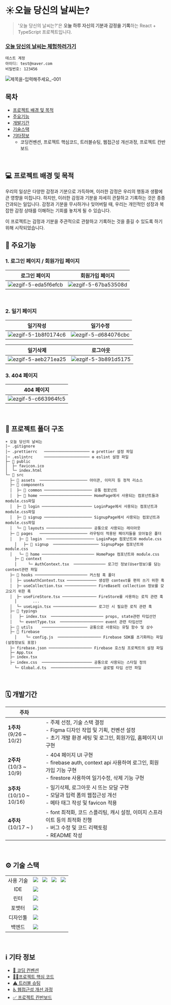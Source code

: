 # ☀️오늘 당신의 날씨는?

> '오늘 당신의 날씨는?'은 **오늘 하루 자신의 기분과 감정을 기록**하는 React + TypeScript 프로젝트입니다.

### [오늘 당신의 날씨는 체험하러가기](https://mydiary-29173.web.app/)
```
테스트 계정
아이디: test@naver.com
비밀번호: 123456
```
![제목을-입력해주세요_-001](https://github.com/ShinEun9/myDiary-project/assets/75666099/f1baf866-83b5-45d1-8b5c-e8f116c66452)
<br/>

## 목차
- [프로젝트 배경 및 목적](#-프로젝트-배경-및-목적) 
- [주요기능](#-주요기능) 
- [개발기간](#%EF%B8%8F-개발기간) 
- [기술스택](%EF%B8%8F-기술-스택) 
- [기타정보](ℹ%EF%B8%8F-기타-정보) 
     - 코딩컨벤션, 프로젝트 핵심코드, 트러블슈팅, 웹접근성 개선과정, 프로젝트 칸반보드
       
<br/>

## 💻 프로젝트 배경 및 목적
우리의 일상은 다양한 감정과 기분으로 가득하며, 이러한 감정은 우리의 행동과 생활에 큰 영향을 미칩니다. 하지만, 이러한 감정과 기분을 자세히 관찰하고 기록하는 것은 종종 간과되는 일입니다. 감정과 기분을 무시하거나 잊어버릴 때, 우리는 개인적인 성장과 복잡한 감정 상태를 이해하는 기회를 놓치게 될 수 있습니다.

이 프로젝트는 감정과 기분을 주관적으로 관찰하고 기록하는 것을 즐길 수 있도록 하기 위해 시작되었습니다.
</br>

## 📌 주요기능

### 1. 로그인 페이지 / 회원가입 페이지

| 로그인 페이지                                                             | 회원가입 페이지                                                          |
| ------------------------------------------------------------------------- | ------------------------------------------------------------------------ |
| ![ezgif-5-eda5f6efcb](https://github.com/ShinEun9/myDiary-project/assets/75666099/86176d5a-9408-4a0f-a8bb-1724d26ce836) | ![ezgif-5-67ba53508d](https://github.com/ShinEun9/myDiary-project/assets/75666099/519b96a4-6506-45e6-9652-fdfc9f591f93) |

<br>

### 2. 일기 페이지

| 일기작성                                                                 | 일기수정                                                                 |
| ------------------------------------------------------------------------ | ------------------------------------------------------------------------ |
| ![ezgif-5-1b8f0174c6](https://github.com/ShinEun9/myDiary-project/assets/75666099/65922048-61ae-4a25-9e24-37db55a7e124) | ![ezgif-5-d684076cbc](https://github.com/ShinEun9/myDiary-project/assets/75666099/42e3b923-dcf6-4811-a718-9ed8a7c2fec3) |

| 일기삭제                                                                 | 로그아웃                                                                 |
| ------------------------------------------------------------------------ | ------------------------------------------------------------------------ |
|![ezgif-5-aeb271ea25](https://github.com/ShinEun9/myDiary-project/assets/75666099/53ff3788-3dea-4958-aafd-abfa0643e830)| ![ezgif-5-3b891d5175](https://github.com/ShinEun9/myDiary-project/assets/75666099/09da7177-1871-43eb-922b-96cdd9369766) |

### 3. 404 페이지

| 404 페이지                                                               |
| ------------------------------------------------------------------------ |
| ![ezgif-5-c663964fc5](https://github.com/ShinEun9/myDiary-project/assets/75666099/38d4e277-c24d-49ef-afd5-14e992f2b01f) |

<br/>

## 📁 프로젝트 폴더 구조
```
☀️ 오늘 당신의 날씨는
│─ .gitignore
│─ .prettierrc   ──────────────────── ⚙️ prettier 설정 파일
│─ .eslintrc     ──────────────────── ⚙️ eslint 설정 파일
├─ 📂 public
│  ├─ favicon.ico
│  └─ index.html
└─ 📂 src
  ├─ 📂 assets  ───────────────────── 아이콘, 이미지 등 정적 리소스
  ├─ 📂 components
  │  ├─ 📂 common ───────────────────── 공통 컴포넌트
  │  ├─ 📂 home ─────────────────────── HomePage에서 사용되는 컴포넌트들과 module.css파일
  │  ├─ 📂 login ────────────────────── LoginPage에서 사용되는 컴포넌트과 module.css파일
  │  ├─ 📂 signup ───────────────────── SignupPage에서 사용되는 컴포넌트과 module.css파일
  │  └─ 📂 layouts ──────────────────── 공통으로 사용되는 레이아웃
  ├─ 📂 pages   ───────────────────── 라우팅이 적용된 페이지들을 모아놓은 폴더
  │   ├─ 📂 login  ───────────────────── LoginPage 컴포넌트와 module.css
	│  	├─ 📂 signup  ──────────────────── SignupPage 컴포넌트와 module.css
  │   └─ 📂 home ─────────────────────── HomePage 컴포넌트와 module.css
	├─ 📂 context
	│	  └─ AuthContext.tsx  ────────────── 로그인 정보(User정보)를 담는 context관련 파일
  ├─ 📂 hooks ─────────────────────── 커스텀 훅 폴더
  │  ├─ useAuthContext.tsx ───────────── 생성한 context를 편히 쓰기 위한 훅
  │  ├─ useCollection.tsx ────────────── FireBase의 collection 정보를 갖고오기 위한 훅
  │  ├─ useFireStore.tsx ─────────────── FireStore를 사용하는 로직 관련 훅 
	│		...
  │  └─ useLogin.tsx ─────────────────── 로그인 시 필요한 로직 관련 훅
  ├─ 📂 typings
  │   ├─ index.tsx  ─────────────────────── props, state관련 타입선언
  │   └─ eventType.tsx  ─────────────────── event 관련 타입선언
  ├─ 📂 utils    ──────────────────── 공통으로 사용되는 유틸 함수 및 상수
  ├─ 📂 firebase
	│	 └─ config.js  ─────────────────── Firebase SDK를 초기화하는 파일(설정정보도 포함)
  ├─ firebase.json ─────────────────── Firebase 호스팅 프로젝트의 설정 파일
  ├─ App.tsx  
  ├─ index.tsx
  ├─ index.css  ────────────────────── 공통으로 사용되는 스타일 정의
	└─ Global.d.ts  ────────────────────── 글로벌 타입 선언 파일 
```
<br/>

## 🗓️ 개발기간
| 주차                         |                                                                                                                                             |
| ---------------------------- | ------------------------------------------------------------------------------------------------------------------------------------------- |
| **1주차**<br>(9/26 ~ 10/2)   | - 주제 선정, 기술 스택 결정 <br>- Figma 디자인 작업 및 기획, 컨벤션 설정 <br> - 초기 개발 환경 세팅 및 로그인, 회원가입, 홈페이지 UI 구현   |
| **2주차**<br>(10/3 ~ 10/9)   | - 404 페이지 UI 구현 <br> - firebase auth, context api 사용하여 로그인, 회원가입 기능 구현<br>- firestore 사용하여 일기수정, 삭제 기능 구현 |
| **3주차**<br>(10/10 ~ 10/16) | - 일기삭제, 로그아웃 시 뜨는 모달 구현 <br> - 모달과 입력 폼의 웹접근성 개선 <br>- 메타 태그 작성 및 favicon 적용                           |
| **4주차**<br>(10/17 ~ )   | - font 최적화, 코드 스플리팅, 캐시 설정, 이미지 스프라이트 등의 최적화 진행 <br>- 버그 수정 및 코드 리팩토링<br>- README 작성               |

<br/>

## ⚙️ 기술 스택
<table>
     <tr>
       <td align="center">사용 기술</td>
       <td>
         <img src="https://img.shields.io/badge/html5-E34F26?style=for-the-badge&logo=html5&logoColor=white" />
         &nbsp;
         <img src="https://img.shields.io/badge/css-1572B6?style=for-the-badge&logo=css3&logoColor=white" />
         &nbsp;
         <img src="https://img.shields.io/badge/typescript-3178c6?style=for-the-badge&logo=typescript&logoColor=white" />
         &nbsp;
          <img src="https://img.shields.io/badge/react-61DAFB?style=for-the-badge&logo=react&logoColor=black" />
       </td>
     </tr>
     <tr>
       <td align="center">IDE</td>
       <td>
         <img src="https://img.shields.io/badge/Visual%20Studio%20Code-007ACC?style=for-the-badge&logo=Visual%20Studio%20Code&logoColor=white" />
       </td>
     </tr>
     <tr>
       <td align="center">린터</td>
       <td>
         <img src="https://img.shields.io/badge/ESLint-4B3263?style=for-the-badge&logo=eslint&logoColor=white" />
       </td>
     </tr>
     <tr>
       <td align="center">포맷터</td>
       <td>
         <img src="https://img.shields.io/badge/Prettier-373338?style=for-the-badge&logo=Prettier&logoColor=ffffff" />
       </td>
     </tr>
     <tr>
       <td align="center">디자인툴</td>
       <td>
         <img src="https://img.shields.io/badge/figma-%23F24E1E.svg?style=for-the-badge&logo=figma&logoColor=white" />
       </td>
     </tr>
   <tr>
       <td align="center">백엔드</td>
       <td>
         <img src="https://img.shields.io/badge/firebase-ffca28?style=for-the-badge&logo=firebase&logoColor=black" />
       </td>
     </tr>
   </table>

<br />

## ℹ️ 기타 정보
- [📖 코딩 컨벤션](https://github.com/ShinEun9/myDiary-project/wiki/%F0%9F%93%96-%EC%BD%94%EB%94%A9-%EC%BB%A8%EB%B2%A4%EC%85%98)
- [🧑‍💻프로젝트 핵심 코드](https://github.com/ShinEun9/myDiary-project/wiki/%F0%9F%A7%91%E2%80%8D%F0%9F%92%BB%ED%94%84%EB%A1%9C%EC%A0%9D%ED%8A%B8-%ED%95%B5%EC%8B%AC-%EC%BD%94%EB%93%9C)
- [⚠️ 트러블 슈팅](https://github.com/ShinEun9/myDiary-project/wiki/%E2%9A%A0%EF%B8%8F%ED%8A%B8%EB%9F%AC%EB%B8%94-%EC%8A%88%ED%8C%85)
- [♿ 웹접근성 개선 과정](https://github.com/ShinEun9/myDiary-project/wiki/%E2%99%BF-%EC%9B%B9%EC%A0%91%EA%B7%BC%EC%84%B1-%EA%B0%9C%EC%84%A0-%EA%B3%BC%EC%A0%95)
- [✅ 프로젝트 칸반보드](https://github.com/users/ShinEun9/projects/3)
